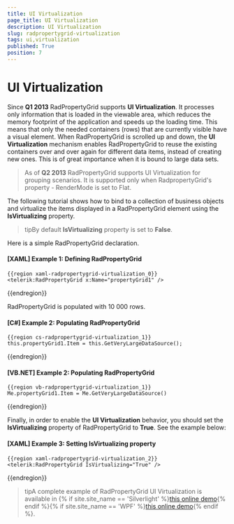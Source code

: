 ```yaml
---
title: UI Virtualization
page_title: UI Virtualization
description: UI Virtualization
slug: radpropertygrid-virtualization
tags: ui,virtualization
published: True
position: 7
---
```


# UI Virtualization

Since __Q1 2013__ RadPropertyGrid supports __UI Virtualization__. It processes only information that is loaded in the viewable area, which reduces the memory footprint of the application and speeds up the loading time. This means that only the needed containers (rows) that are currently visible have a visual element. When RadPropertyGrid is scrolled up and down, the __UI Virtualization__ mechanism enables RadPropertyGrid to reuse the existing containers over and over again for different data items, instead of creating new ones. This is of great importance when it is bound to large data sets.

> As of __Q2 2013__ RadPropertyGrid supports UI Virtualization for grouping scenarios. It is supported only when RadpropertyGrid's property - RenderMode is set to Flat.

The following tutorial shows how to bind to a collection of business objects and virtualize the items displayed in a RadPropertyGrid element using the __IsVirtualizing__ property.

>tipBy default __IsVirtualizing__ property is set to __False__.

Here is a simple RadPropertyGrid declaration.

#### __[XAML] Example 1: Defining RadPropertyGrid__

	{{region xaml-radpropertygrid-virtualization_0}}
	<telerik:RadPropertyGrid x:Name="propertyGrid1" />
{{endregion}}

RadPropertyGrid is populated with 10 000 rows.

#### __[C#] Example 2: Populating RadPropertyGrid__

	{{region cs-radpropertygrid-virtualization_1}}
	this.propertyGrid1.Item = this.GetVeryLargeDataSource();
{{endregion}}

#### __[VB.NET] Example 2: Populating RadPropertyGrid__

	{{region vb-radpropertygrid-virtualization_1}}
	Me.propertyGrid1.Item = Me.GetVeryLargeDataSource()
{{endregion}}

Finally, in order to enable the __UI Virtualization__ behavior, you should set the __IsVirtualizing__ property of RadPropertyGrid to __True__. See the example below:
      

#### __[XAML] Example 3: Setting IsVirtualizing property__

	{{region xaml-radpropertygrid-virtualization_2}}
	<telerik:RadPropertyGrid IsVirtualizing="True" />
{{endregion}}

>tipA complete example of RadPropertyGrid UI Virtualization is available in {% if site.site_name == 'Silverlight' %}[this online demo](http://demos.telerik.com/silverlight/#PropertyGrid/Virtualization){% endif %}{% if site.site_name == 'WPF' %}[this online demo](http://demos.telerik.com/wpf/#PropertyGrid/Virtualization){% endif %}.